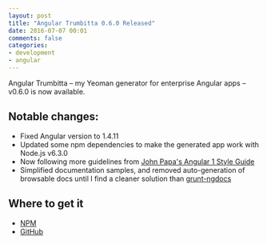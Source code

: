 ```yaml
---
layout: post
title: "Angular Trumbitta 0.6.0 Released"
date: 2016-07-07 00:01
comments: false
categories:
- development
- angular
---
```


Angular Trumbitta – my Yeoman generator for enterprise Angular apps – v0.6.0 is now available.

## Notable changes:

* Fixed Angular version to 1.4.11
* Updated some npm dependencies to make the generated app work with Node.js v6.3.0
* Now following more guidelines from [John Papa's Angular 1 Style Guide](https://github.com/johnpapa/angular-styleguide/blob/507600bb50c52096528d878fdbf7eaadd4f8d65f/a1/README.md)
* Simplified documentation samples, and removed auto-generation of browsable docs until I find a cleaner solution than [grunt-ngdocs](https://github.com/m7r/grunt-ngdocs)

## Where to get it

* [NPM](https://www.npmjs.com/package/generator-angular-trumbitta)
* [GitHub](https://github.com/ngTrumbitta/generator-angular-trumbitta/tree/v0.6.0)
